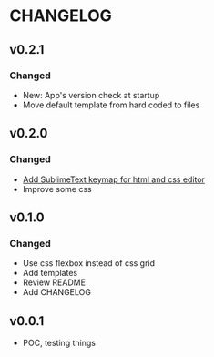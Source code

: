 # CHANGELOG

<!--
Read this section if it's your first time writing changelog, if not read anyway.

Guidelines:
- Don't dump commit log diffs as changelogs. Bad idea, it is.
- Changelogs are for humans, not machines.
- There should be an entry for every single version.
- The same types of changes should be grouped.
- the latest version comes first.

Tags:
- Added: for new features.
- Changed: for changes in existing functionality.
- Deprecated: for soon-to-be removed features.
- Removed: for now removed features.
- Fixed: for any bug fixes.
- Security: in case of vulnerabilities.

Good to have: commit or PR links.

-->

## v0.2.1

### Changed

- New: App's version check at startup 
- Move default template from hard coded to files

## v0.2.0

### Changed

- [Add SublimeText keymap for html and css editor](https://codemirror.net/5/doc/manual.html#keymaps)
- Improve some css 

## v0.1.0

### Changed

- Use css flexbox instead of css grid
- Add templates  
- Review README
- Add CHANGELOG

## v0.0.1 

- POC, testing things
